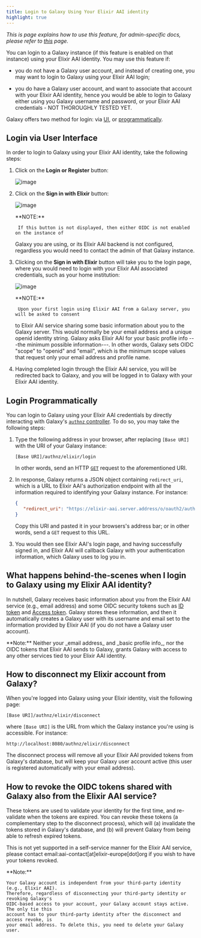 ```yaml
---
title: Login to Galaxy Using Your Elixir AAI identity
highlight: true
---
```


_This is page explains how to use this feature, for admin-specific docs, please refer to [this](/src/authnz/config/oidc/idps/elixir-aai/index.md) page._

You can login to a Galaxy instance (if this feature is enabled on that instance) using your Elixir AAI identity. 
You may use this feature if: 

- you do not have a Galaxy user account, and instead of creating one, you may want to login to Galaxy 
using your Elixir AAI login;

- you do have a Galaxy user account, and want to associate that account with your Elixir AAI identity, 
hence you would be able to login to Galaxy either using you Galaxy username and password, or 
your Elixir AAI credentials - NOT THOROUGHLY TESTED YET. 

Galaxy offers two method for login: via [UI](#login-via-user-interface), or [programmatically](#login-programmatically). 


## Login via User Interface 

In order to login to Galaxy using your Elixir AAI identity, take the following steps:

1. Click on the **Login or Register** button:

    ![image](/src/authnz/use/oidc/idps/elixir-aai/01.png)

2. Click on the **Sign in with Elixir** button:

    ![image](/src/authnz/use/oidc/idps/elixir-aai/02.png)

    <div class="alert alert-info" role="alert">
        **NOTE:**
        
        If this button is not displayed, then either OIDC is not enabled on the instance of 
	Galaxy you are using, or its Elixir AAI backend is not configured, regardless you 
	would need to contact the admin of that Galaxy instance.
    </div>

3. Clicking on the **Sign in with Elixir** button will take you to the login page, 
where you would need to login with your Elixir AAI associated credentials, such as your home institution:

    ![image](/src/authnz/use/oidc/idps/elixir-aai/03.png)
    
    <div class="alert alert-info" role="alert">
        **NOTE:**
        
        Upon your first login using Elixir AAI from a Galaxy server, you will be asked to consent 
	to Elixir AAI service sharing some basic information about you to the Galaxy server. 
	This would normally be your email address and a unique openid identity string. 
	Galaxy asks Elixir AAI for your basic profile info ---the minimum possible 
	information---. In other words, Galaxy sets OIDC "scope" to "openid" and "email", 
	which is the minimum scope values that request only your email address and profile name.
    </div>


4. Having completed login through the Elixir AAI service, you  will be redirected back to 
Galaxy, and you will be logged in to Galaxy with your Elixir AAI identity.

## Login Programmatically

You can login to Galaxy using your Elixir AAI credentials by directly interacting with Galaxy's 
[`authnz` controller](https://github.com/galaxyproject/galaxy/blob/eba0eb6f0865679c09e9896c410957bc6cb2927a/lib/galaxy/webapps/galaxy/controllers/authnz.py#L17). 
To do so, you may take the following steps:

1. Type the following address in your browser, after replacing `[Base URI]` with the URI of your Galaxy instance:

    ```
    [Base URI]/authnz/elixir/login
    ```

    In other words, send an HTTP [`GET`](https://www.w3.org/Protocols/rfc2616/rfc2616-sec9.html#sec9.3) request to the 
    aforementioned URI.

2. In response, Galaxy returns a JSON object containing `redirect_uri`, which is a URL to Elixir AAI's 
authorization endpoint with all the information required to identifying your Galaxy instance. For instance:

    ```json
    {
       "redirect_uri": "https://elixir-aai.server.address/o/oauth2/auth?nonce= ... &state= ... &redirect_uri=http://localhost:8080/authnz/elixir/callback&prompt=consent&response_type=code&client_id= ... .elixir-aai.server.address&scope=openid+email&access_type=offline",
    }
    ```

    Copy this URI and pasted it in your browsers's address bar; or in other words, send a `GET` request to this URL.

3. You would then see Elixir AAI's login page, and having successfully signed in, and Elixir AAI will callback Galaxy with 
your authentication information, which Galaxy uses to log you in.  



## What happens behind-the-scenes when I login to Galaxy using my Elixir AAI identity?

In nutshell, Galaxy receives basic information about you from the Elixir AAI service (e.g., email 
address) and some OIDC security tokens such as [ID token](http://openid.net/specs/openid-connect-core-1_0.html#IDToken) 
and [Access token](https://www.oauth.com/oauth2-servers/access-tokens/). Galaxy stores these 
information, and  then it automatically creates a Galaxy user with its username and email set to 
the information provided by Elixir AAI (if you do not have a Galaxy user account).


<div class="alert alert-info" role="alert">
    **Note:**
    Neither your _email address_ and _basic profile info_, nor the OIDC tokens that Elixir AAI 
    sends to Galaxy, grants Galaxy with access to any other services tied to your Elixir AAI 
    identity.
</div> 


## How to disconnect my Elixir account from Galaxy? 

When you're logged into Galaxy using your Elixir identity, visit the following page:

```
[Base URI]/authnz/elixir/disconnect
```

where `[Base URI]` is the URL from which the Galaxy instance you're using is accessible. For instance:

```
http://localhost:8080/authnz/elixir/disconnect
```

The disconnect process will remove all your Elixir AAI provided tokens from Galaxy's database, but 
will keep your Galaxy user account active (this user is registered automatically with your email address).


## How to revoke the OIDC tokens shared with Galaxy also from the Elixir AAI service?

These tokens are used to validate your identity for the first time, and re-validate when the 
tokens are expired. You can revoke these tokens (a complementary step to 
the disconnect process), which will (a) invalidate the tokens stored in Galaxy's database, and (b) will prevent Galaxy from being able to refresh expired tokens. 

This is not yet supported in a self-service manner for the Elixir AAI service, please contact email:aai-contact[at]elixir-europe[dot]org if you wish to have your tokens revoked.


<div class="alert alert-info" role="alert">
    **Note:**
    
    Your Galaxy account is independent from your third-party identity (e.g., Elixir AAI). 
    Therefore, regardless of disconnecting your third-party identity or revoking Galaxy's 
    OIDC-based access to your account, your Galaxy account stays active. The only tie this 
    account has to your third-party identity after the disconnect and access revoke, is
    your email address. To delete this, you need to delete your Galaxy user.
</div>
 